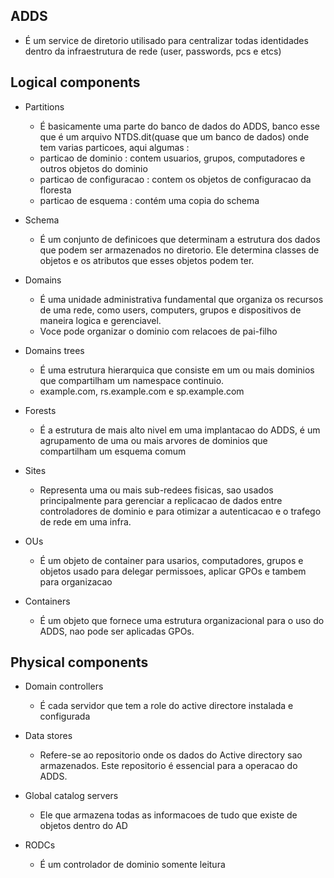 ## ADDS

* É um service de diretorio utilisado para centralizar todas identidades dentro da infraestrutura de rede (user, passwords, pcs e etcs)

## Logical components

* Partitions
    * É basicamente uma parte do banco de dados do ADDS, banco esse que é um arquivo NTDS.dit(quase que um banco de dados) onde tem varias particoes, aqui algumas : 
    * particao de dominio : contem usuarios, grupos, computadores e outros objetos do dominio
    * particao de configuracao : contem os objetos de configuracao da floresta
    * particao de esquema : contém uma copia do schema

* Schema
    * É um conjunto de definicoes que determinam a estrutura dos dados que podem ser armazenados no diretorio. Ele determina classes de objetos e os atributos que esses
      objetos podem ter.

* Domains
    * É uma unidade administrativa fundamental que organiza os recursos de uma rede, como users, computers, grupos e dispositivos de maneira logica e gerenciavel. 
    * Voce pode organizar o dominio com relacoes de pai-filho

* Domains trees
    * É uma estrutura hierarquica que consiste em um ou mais dominios que compartilham um namespace continuio.
    * example.com, rs.example.com e sp.example.com

* Forests
    * É a estrutura de mais alto nivel em uma implantacao do ADDS, é um agrupamento de uma ou mais arvores de dominios que compartilham um esquema comum

* Sites
    * Representa uma ou mais sub-redees fisicas, sao usados principalmente para gerenciar a replicacao de dados entre controladores de dominio e para otimizar
      a autenticacao e o trafego de rede em uma infra.
* OUs
     * É um objeto de container para usarios, computadores, grupos e objetos usado para delegar permissoes, aplicar GPOs e tambem para organizacao

* Containers
     * É um objeto que fornece uma estrutura organizacional para o uso do ADDS, nao pode ser aplicadas GPOs.

## Physical components

* Domain controllers
    * É cada servidor que tem a role do active directore instalada e configurada

* Data stores
    * Refere-se ao repositorio onde os dados do Active directory sao armazenados. Este repositorio é essencial para a operacao do ADDS.

* Global catalog servers
    * Ele que armazena todas as informacoes de tudo que existe de objetos dentro do AD

* RODCs
    * É um controlador de dominio somente leitura
